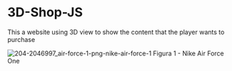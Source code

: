 # 3D-Shop-JS
This a website using 3D view to show the content that the player wants to purchase

![204-2046997_air-force-1-png-nike-air-force-1](https://user-images.githubusercontent.com/47283892/106964261-c0c70f80-6739-11eb-8723-c7d2183cbefc.png)
Figura 1 - Nike Air Force One

